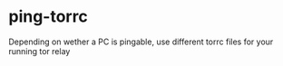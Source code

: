 # ping-torrc
Depending on wether a PC is pingable, use different torrc files for your running tor relay
